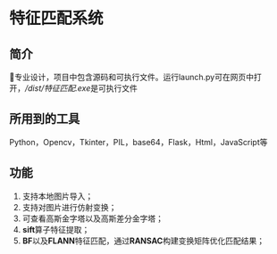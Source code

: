 # 特征匹配系统

## 简介

:rocket:专业设计，项目中包含源码和可执行文件。运行launch.py可在网页中打开，*/dist/特征匹配.exe*是可执行文件

## 所用到的工具

Python，Opencv，Tkinter，PIL，base64，Flask，Html，JavaScript等

## 功能

1. 支持本地图片导入；
2. 支持对图片进行仿射变换；
3. 可查看高斯金字塔以及高斯差分金字塔；
4. **sift**算子特征提取；
5. **BF**以及**FLANN**特征匹配，通过**RANSAC**构建变换矩阵优化匹配结果；

